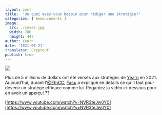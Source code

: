 ```yaml
---
layout: post
title:  "De quoi avez-vous besoin pour rédiger une stratégie?"
categories: [ Annoucements ]
image:
  src: ./cover.jpg
  width: 786
  height: 447
author: Yearn
date: '2021-07-21'
translator: Cryptouf  
publish: true
---
```


![](/_posts/_announcements/what-do-i-need-to-write-a-strategy/cover.jpg)

Plus de 5 millions de dollars ont été versés aux stratèges de [Yearn](https://t.me/yearnupdates) en 2021. Aujourd'hui, durant l'[@EthCC](https://twitter.com/EthCC/),  [Facu](https://t.me/fameal) a expliqué en details ce qu'il faut pour devenir un stratège efficace comme lui. Regardez la vidéo ci-dessous pour en avoir un aperçu! ??


[https://www.youtube.com/watch?v=NVR3teJw0Y0](https://www.youtube.com/watch?v=NVR3teJw0Y0)
